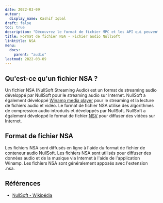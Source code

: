 ```yaml
---
date: 2022-03-09
auteur:
  display_name: Kashif Iqbal
draft: false
toc: true
description: "Découvrez le format de fichier MPC et les API qui peuvent créer et ouvrir des fichiers MPC."
title: Format de fichier NSA - Fichier audio NullSoft
linktitle: NSA
menu:
  docs:
    parent: "audio"
lastmod: 2022-03-09
---
```


## Qu'est-ce qu'un fichier NSA ?

Un fichier NSA (NullSoft Streaming Audio) est un format de streaming audio développé par NullSoft pour le streaming audio sur Internet. NullSoft a également développé [Winamp media player](https://www.winamp.com/) pour le streaming et la lecture de fichiers audio et vidéo. Le format de fichier NSA utilise des algorithmes de compression audio introduits et développés par NullSoft. NullSoft a également développé le format de fichier [NSV](/fr/video/nsv/) pour diffuser des vidéos sur Internet.

## Format de fichier NSA

Les fichiers NSA sont diffusés en ligne à l'aide du format de fichier de conteneur audio NullSoft. Les fichiers NSA sont utilisés pour diffuser des données audio et de la musique via Internet à l'aide de l'application Winamp. Les fichiers NSA sont généralement apposés avec l'extension .nsa.

## Références

* [NullSoft - Wikipédia](https://en.wikipedia.org/wiki/Nullsoft)

